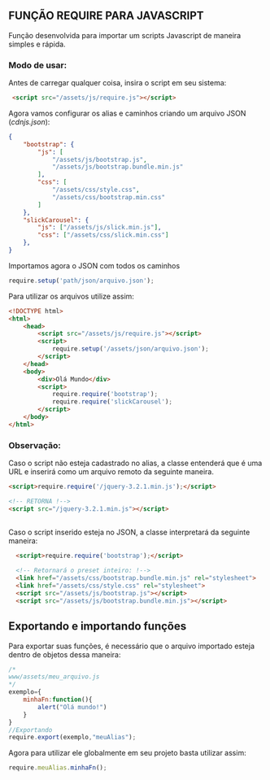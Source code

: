 ## FUNÇÃO REQUIRE PARA JAVASCRIPT 

Função desenvolvida para importar um scripts Javascript de maneira simples e rápida.

### Modo de usar:

Antes de carregar qualquer coisa, insira o script em seu sistema:

```html	
 <script src="/assets/js/require.js"></script>
```

Agora vamos configurar os alias e caminhos criando um arquivo JSON (*cdnjs.json*):

```json	
{
	"bootstrap": {
		"js": [
			"/assets/js/bootstrap.js",
			"/assets/js/bootstrap.bundle.min.js"
		],
		"css": [
			"/assets/css/style.css",
			"/assets/css/bootstrap.min.css"
		]
	},
	"slickCarousel": {
		"js": ["/assets/js/slick.min.js"],
		"css": ["/assets/css/slick.min.css"]
	},
}
```

Importamos  agora o JSON com todos os caminhos 

```javascript
require.setup('path/json/arquivo.json');
```
Para utilizar os arquivos utilize assim:
```html
<!DOCTYPE html>
<html>  
	<head>    
		<script src="/assets/js/require.js"></script>
		<script>
			require.setup('/assets/json/arquivo.json');
		</script>
	</head>
	<body>
		<div>Olá Mundo</div>
		<script>
			require.require('bootstrap');
			require.require('slickCarousel');
		</script>
	</body>
</html>
```
### Observação:
Caso o script não esteja cadastrado no alias, a classe entenderá que é uma URL e inserirá como um arquivo remoto da seguinte maneira.
```html
<script>require.require('/jquery-3.2.1.min.js');</script>

<!-- RETORNA !-->
<script src="/jquery-3.2.1.min.js"></script>
	
```
 Caso o script inserido esteja no JSON, a classe interpretará da seguinte maneira:
  ```html
	<script>require.require('bootstrap');</script>
	
	<!-- Retornará o preset inteiro: !-->
	<link href="/assets/css/bootstrap.bundle.min.js" rel="stylesheet">
	<link href="/assets/css/style.css" rel="stylesheet">
	<script src="/assets/js/bootstrap.js"></script>
	<script src="/assets/js/bootstrap.bundle.min.js"></script>

```


## Exportando e importando funções

Para exportar suas funções, é necessário que o arquivo importado esteja dentro de objetos dessa maneira:
```javascript
/* 
www/assets/meu_arquivo.js
*/
exemplo={
	minhaFn:function(){
		alert("Olá mundo!")
	}
}
//Exportando
require.export(exemplo,"meuAlias");
```

Agora para utilizar ele globalmente em seu projeto basta utilizar assim:
```javascript
require.meuAlias.minhaFn();
```